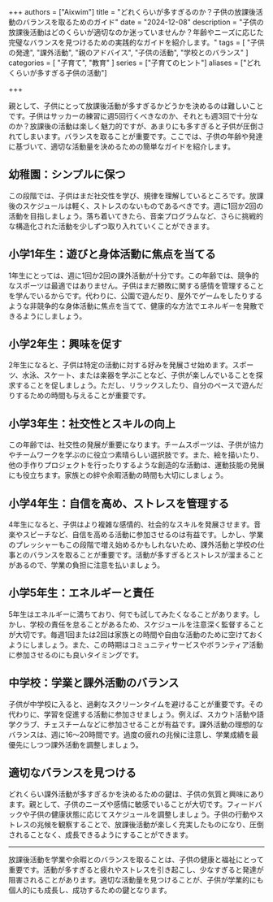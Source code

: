 +++
authors = ["Aixwim"]
title = "どれくらいが多すぎるのか？子供の放課後活動のバランスを取るためのガイド"
date = "2024-12-08"
description = "子供の放課後活動はどのくらいが適切なのか迷っていませんか？年齢やニーズに応じた完璧なバランスを見つけるための実践的なガイドを紹介します。"
tags = [
  "子供の発達",
  "課外活動",
  "親のアドバイス",
  "子供の活動",
  "学校とのバランス"
]
categories = [
  "子育て",
  "教育"
]
series = ["子育てのヒント"]
aliases = ["どれくらいが多すぎる子供の活動"]

+++

親として、子供にとって放課後活動が多すぎるかどうかを決めるのは難しいことです。子供はサッカーの練習に週5回行くべきなのか、それとも週3回で十分なのか？放課後の活動は楽しく魅力的ですが、あまりにも多すぎると子供が圧倒されてしまいます。バランスを取ることが重要です。ここでは、子供の年齢や発達に基づいて、適切な活動量を決めるための簡単なガイドを紹介します。

<!--more-->

## 幼稚園：シンプルに保つ

この段階では、子供はまだ社交性を学び、規律を理解しているところです。放課後のスケジュールは軽く、ストレスのないものであるべきです。週に1回か2回の活動を目指しましょう。落ち着いてきたら、音楽プログラムなど、さらに挑戦的な構造化された活動を少しずつ取り入れていくことができます。

## 小学1年生：遊びと身体活動に焦点を当てる

1年生にとっては、週に1回か2回の課外活動が十分です。この年齢では、競争的なスポーツは最適ではありません。子供はまだ勝敗に関する感情を管理することを学んでいるからです。代わりに、公園で遊んだり、屋外でゲームをしたりするような非競争的な身体活動に焦点を当てて、健康的な方法でエネルギーを発散できるようにしましょう。

## 小学2年生：興味を促す

2年生になると、子供は特定の活動に対する好みを発展させ始めます。スポーツ、水泳、スケート、または楽器を学ぶことなど、子供が楽しんでいることを探求することを促しましょう。ただし、リラックスしたり、自分のペースで遊んだりするための時間も与えることが重要です。

## 小学3年生：社交性とスキルの向上

この年齢では、社交性の発展が重要になります。チームスポーツは、子供が協力やチームワークを学ぶのに役立つ素晴らしい選択肢です。また、絵を描いたり、他の手作りプロジェクトを行ったりするような創造的な活動は、運動技能の発展にも役立ちます。家族との絆や余暇活動の時間も大切にしましょう。

## 小学4年生：自信を高め、ストレスを管理する

4年生になると、子供はより複雑な感情的、社会的なスキルを発展させます。音楽やスピーチなど、自信を高める活動に参加させるのは有益です。しかし、学業のプレッシャーもこの段階で増え始めるかもしれないため、課外活動と学校の仕事とのバランスを取ることが重要です。活動が多すぎるとストレスが溜まることがあるので、学業の負担に注意を払いましょう。

## 小学5年生：エネルギーと責任

5年生はエネルギーに満ちており、何でも試してみたくなることがあります。しかし、学校の責任を怠ることがあるため、スケジュールを注意深く監督することが大切です。毎週1回または2回は家族との時間や自由な活動のために空けておくようにしましょう。また、この時期はコミュニティサービスやボランティア活動に参加させるのにも良いタイミングです。

## 中学校：学業と課外活動のバランス

子供が中学校に入ると、過剰なスクリーンタイムを避けることが重要です。その代わりに、学習を促進する活動に参加させましょう。例えば、スカウト活動や語学クラブ、チェスチームなどに参加させることが有益です。課外活動の理想的なバランスは、週に16～20時間です。過度の疲れの兆候に注意し、学業成績を最優先にしつつ課外活動を調整しましょう。

## 適切なバランスを見つける

どれくらい課外活動が多すぎるかを決めるための鍵は、子供の気質と興味にあります。親として、子供のニーズや感情に敏感でいることが大切です。フィードバックや子供の健康状態に応じてスケジュールを調整しましょう。子供の行動やストレスの兆候を観察することで、放課後活動が楽しく充実したものになり、圧倒されることなく、成長できるようにすることができます。

---

放課後活動を学業や余暇とのバランスを取ることは、子供の健康と福祉にとって重要です。活動が多すぎると疲れやストレスを引き起こし、少なすぎると発達が阻害されることがあります。適切な活動量を見つけることが、子供が学業的にも個人的にも成長し、成功するための鍵となります。
